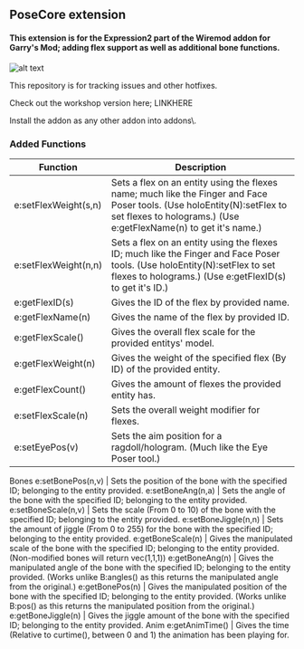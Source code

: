 ## PoseCore extension

#### This extension is for the Expression2 part of the Wiremod addon for Garry's Mod; adding flex support as well as additional bone functions.

![alt text](https://dl.dropbox.com/s/4t9p304w05ghljt/icon128.png "Logo Title Text 1")


This repository is for tracking issues and other hotfixes.

Check out the workshop version here;
LINKHERE

Install the addon as any other addon into addons\\.


### Added Functions
Function | Description 
--- | --- 
e:setFlexWeight(s,n) | Sets a flex on an entity using the flexes name; much like the Finger and Face Poser tools. (Use holoEntity(N):setFlex to set flexes to holograms.) (Use e:getFlexName(n) to get it's name.)
e:setFlexWeight(n,n) | Sets a flex on an entity using the flexes ID; much like the Finger and Face Poser tools. (Use holoEntity(N):setFlex to set flexes to holograms.) (Use e:getFlexID(s) to get it's ID.)
e:getFlexID(s) | Gives the ID of the flex by provided name.
e:getFlexName(n) | Gives the name of the flex by provided ID.
e:getFlexScale() | Gives the overall flex scale for the provided entitys' model.
e:getFlexWeight(n) | Gives the weight of the specified flex (By ID) of the provided entity.
e:getFlexCount() | Gives the amount of flexes the provided entity has.
e:setFlexScale(n) | Sets the overall weight modifier for flexes.
e:setEyePos(v) | Sets the aim position for a ragdoll/hologram. (Much like the Eye Poser tool.)
Bones
e:setBonePos(n,v) | Sets the position of the bone with the specified ID; belonging to the entity provided.
e:setBoneAng(n,a) | Sets the angle of the bone with the specified ID; belonging to the entity provided.
e:setBoneScale(n,v) | Sets the scale (From 0 to 10) of the bone with the specified ID; belonging to the entity provided.
e:setBoneJiggle(n,n) | Sets the amount of jiggle (From 0 to 255) for the bone with the specified ID; belonging to the entity provided.
e:getBoneScale(n) | Gives the manipulated scale of the bone with the specified ID; belonging to the entity provided. (Non-modified bones will return vec(1,1,1))
e:getBoneAng(n) | Gives the manipulated angle of the bone with the specified ID; belonging to the entity provided. (Works unlike B:angles() as this returns the manipulated angle from the original.)
e:getBonePos(n) | Gives the manipulated position of the bone with the specified ID; belonging to the entity provided. (Works unlike B:pos() as this returns the manipulated position from the original.)
e:getBoneJiggle(n) | Gives the jiggle amount of the bone with the specified ID; belonging to the entity provided.
Anim
e:getAnimTime() | Gives the time (Relative to curtime(), between 0 and 1) the animation has been playing for.
